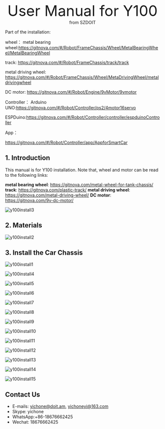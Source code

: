 <center> <font size=10> User Manual for Y100  </font></center>

<center> from SZDOIT </center>

Part of the installation:

wheel：
metal bearing wheel:https://gitnova.com/#/Robot/FrameChassis/Wheel/MetalBearingWheel/MetalBearingWheel

track: https://gitnova.com/#/Robot/FrameChassis/track/track

metal driving wheel: https://gitnova.com/#/Robot/FrameChassis/Wheel/MetaDrivingWheel/metaldrivingwheel

DC motor: https://gitnova.com/#/Robot/Engine/9vMotor/9vmotor



Controller：
Arduino UNO:https://gitnova.com/#/Robot/Controller/ps2/4motor16servo

ESPDuino:https://gitnova.com/#/Robot/Controller/controller/espduinoController

App：

https://gitnova.com/#/Robot/Controller/app/AppforSmartCar

## 1. Introduction

This manual is for Y100 installation. Note that, wheel and motor can be read to the following links:

**metal bearing wheel**: https://gitnova.com/metal-wheel-for-tank-chassis/
**track**: https://gitnova.com/plastic-track/
**metal driving wheel**: https://gitnova.com/metal-driving-wheel/
**DC motor**: https://gitnova.com/9v-dc-motor/

![y100install3](y100install3.jpg)

## 2. Materials

![y100install2](y100install2.jpg)

## 3. Install the Car Chassis

![y100install1](y100install1.jpg)

![y100install4](y100install4.jpg)

![y100install5](y100install5.jpg)

![y100install6](y100install6.jpg)

![y100install7](y100install7.jpg)

![y100install8](y100install8.jpg)

![y100install9](y100install9.jpg)

![y100install10](y100install10.jpg)

![y100install11](y100install11.jpg)

![y100install12](y100install12.jpg)

![y100install13](y100install13.jpg)

![y100install14](y100install14.jpg)

![y100install15](y100install15.jpg)



## Contact Us

- E-mails: [yichone@doit.am](mailto:yichone@doit.am), [yichoneyi@163.com](mailto:yichoneyi@163.com)
- Skype: yichone
- WhatsApp:+86-18676662425
- Wechat: 18676662425









